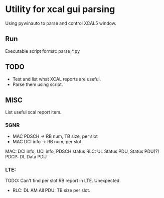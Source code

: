 # Utility for xcal gui parsing
Using pywinauto to parse and control XCAL5 window.

## Run
Executable script format: parse_*.py

## TODO
* Test and list what XCAL reports are useful.
* Parse them using script.

## MISC
List useful xcal report item.

### 5GNR
- MAC PDSCH -> RB num, TB size, per slot
- MAC DCI info -> RB num, per slot

MAC: DCI info, UCI info, PDSCH status
RLC: UL Status PDU, Status PDU(?)
PDCP: DL Data PDU

### LTE:
TODO: Can't find per slot RB report in LTE. Unexpected.
- RLC: DL AM All PDU: TB size per slot.
